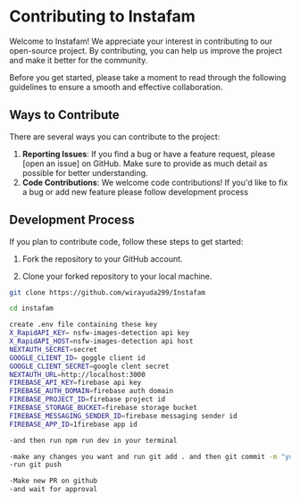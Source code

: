 # Contributing to Instafam

Welcome to Instafam! We appreciate your interest in contributing to our open-source project. By contributing, you can help us improve the project and make it better for the community.

Before you get started, please take a moment to read through the following guidelines to ensure a smooth and effective collaboration.

## Ways to Contribute

There are several ways you can contribute to the project:

1. **Reporting Issues**: If you find a bug or have a feature request, please [open an issue] on GitHub. Make sure to provide as much detail as possible for better understanding.
2. **Code Contributions**: We welcome code contributions! If you'd like to fix a bug or add new feature please follow development process

## Development Process

If you plan to contribute code, follow these steps to get started:

1. Fork the repository to your GitHub account.

2. Clone your forked repository to your local machine.

```bash
git clone https://github.com/wirayuda299/Instafam

cd instafam

create .env file containing these key
X_RapidAPI_KEY= nsfw-images-detection api key
X_RapidAPI_HOST=nsfw-images-detection api host
NEXTAUTH_SECRET=secret
GOOGLE_CLIENT_ID= goggle client id
GOOGLE_CLIENT_SECRET=google clent secret
NEXTAUTH_URL=http://localhost:3000
FIREBASE_API_KEY=firebase api key
FIREBASE_AUTH_DOMAIN=firebase auth domain
FIREBASE_PROJECT_ID=firebase project id
FIREBASE_STORAGE_BUCKET=firebase storage bucket
FIREBASE_MESSAGING_SENDER_ID=firebase messaging sender id
FIREBASE_APP_ID=1firebase app id

-and then run npm run dev in your terminal

-make any changes you want and run git add . and then git commit -m "your commit message"
-run git push

-Make new PR on github
-and wait for approval

```
